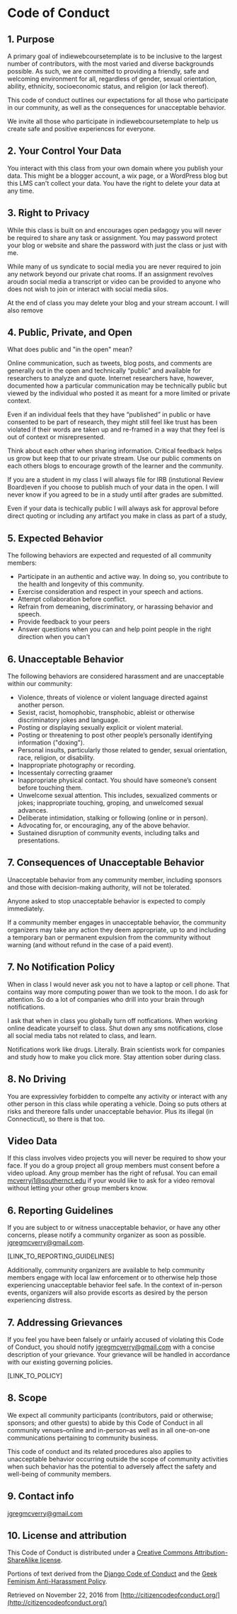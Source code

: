 # Code of Conduct

## 1. Purpose

A primary goal of indiewebcoursetemplate is to be inclusive to the largest number of contributors, with the most varied and diverse backgrounds possible. As such, we are committed to providing a friendly, safe and welcoming environment for all, regardless of gender, sexual orientation, ability, ethnicity, socioeconomic status, and religion (or lack thereof).

This code of conduct outlines our expectations for all those who participate in our community, as well as the consequences for unacceptable behavior.

We invite all those who participate in indiewebcoursetemplate to help us create safe and positive experiences for everyone.

## 2. Your Control Your Data

You interact with this class from your own domain where you publish your data. This might be a blogger account, a wix page, or a WordPress blog but this LMS can't collect your data. You have the right to delete your data at any time.


## 3. Right to Privacy

While this class is built on and encourages open pedagogy you will never be required to share any task or assignment. You may password protect your blog or website and share the password with just the class or just with me.

While many of us syndicate to social media you are never required to join any network beyond our private chat rooms. If an assignment revolves aroudn social media a transcript or video can be provided to anyone who does not wish to join or interact with social media silos.

At the end of class you may delete your blog and your stream account. I will also remove 

## 4. Public, Private, and Open

What does public and "in the open" mean?

Online communication, such as tweets, blog posts, and comments are generally out in the open and technically “public” and available for researchers to analyze and quote. Internet researchers have, however, documented how a particular communication may be technically public but viewed by the individual who posted it as meant for a more limited or private context. 

Even if an individual feels that they have “published” in public or have consented to be part of research, they might still feel like trust has been violated if their words are taken up and re-framed in a way that they feel is out of context or misrepresented.

Think about each other when sharing information. Critical feedback helps us grow but keep that to our private stream. Use our public comments on each others blogs to encourage growth of the learner and the community.

If you are a student in my class I will always file for IRB (instutional Review Board)even if you choose to publish much of your data in the open. I will never know if you agreed to be in a study until after grades are submitted.

Even if your data is techically public I will always ask for approval before direct quoting or including any artifact you make in class as part of a study,


## 5. Expected Behavior

The following behaviors are expected and requested of all community members:

*   Participate in an authentic and active way. In doing so, you contribute to the health and longevity of this community.
*   Exercise consideration and respect in your speech and actions.
*   Attempt collaboration before conflict.
*   Refrain from demeaning, discriminatory, or harassing behavior and speech.
*   Provide feedback to your peers
*   Answer questions when you can and help point people in the right direction when you can't


## 6. Unacceptable Behavior

The following behaviors are considered harassment and are unacceptable within our community:

*   Violence, threats of violence or violent language directed against another person.
*   Sexist, racist, homophobic, transphobic, ableist or otherwise discriminatory jokes and language.
*   Posting or displaying sexually explicit or violent material.
*   Posting or threatening to post other people’s personally identifying information ("doxing").
*   Personal insults, particularly those related to gender, sexual orientation, race, religion, or disability.
*   Inappropriate photography or recording.
*   Incessentaly correcting graamer
*   Inappropriate physical contact. You should have someone’s consent before touching them.
*   Unwelcome sexual attention. This includes, sexualized comments or jokes; inappropriate touching, groping, and unwelcomed sexual advances.
*   Deliberate intimidation, stalking or following (online or in person).
*   Advocating for, or encouraging, any of the above behavior.
*   Sustained disruption of community events, including talks and presentations.

## 7. Consequences of Unacceptable Behavior

Unacceptable behavior from any community member, including sponsors and those with decision-making authority, will not be tolerated.

Anyone asked to stop unacceptable behavior is expected to comply immediately.

If a community member engages in unacceptable behavior, the community organizers may take any action they deem appropriate, up to and including a temporary ban or permanent expulsion from the community without warning (and without refund in the case of a paid event).


## 7. No Notification Policy

When in class I would never ask you not to have a laptop or cell phone. That contains way more computing power than we took to the moon. I do ask for attention. So do a lot of companies who drill into your brain through notifications.

I ask that when in class you globally turn off notfications. When working online deadicate yourself to class. Shut down any sms notifications, close all social media tabs not related to class, and learn.

Notifications work like drugs. Literally. Brain scientists work for companies and study how to make you click more. Stay attention sober during class.

## 8. No Driving

You are expressivley forbidden to compelte any activity or interact with any other person in this class while operating a vehicle. Doing so puts others at risks and thereore falls under unacceptable behavior. Plus its illegal (in Connecticut), so there is that too. 

## Video Data

If this class involves video projects you will never be required to show your face. If you do a group project all group members must consent before a video upload. Any group member has the right of refusal. You can email mcverryj1@southernct.edu if your would like to ask for a video removal without letting your other group members know.

## 6. Reporting Guidelines

If you are subject to or witness unacceptable behavior, or have any other concerns, please notify a community organizer as soon as possible. jgregmcverry@gmail.com.

[LINK_TO_REPORTING_GUIDELINES]

Additionally, community organizers are available to help community members engage with local law enforcement or to otherwise help those experiencing unacceptable behavior feel safe. In the context of in-person events, organizers will also provide escorts as desired by the person experiencing distress.

## 7. Addressing Grievances

If you feel you have been falsely or unfairly accused of violating this Code of Conduct, you should notify jgregmcverry@gmail.com with a concise description of your grievance. Your grievance will be handled in accordance with our existing governing policies.

[LINK_TO_POLICY]

## 8. Scope

We expect all community participants (contributors, paid or otherwise; sponsors; and other guests) to abide by this Code of Conduct in all community venues–online and in-person–as well as in all one-on-one communications pertaining to community business.

This code of conduct and its related procedures also applies to unacceptable behavior occurring outside the scope of community activities when such behavior has the potential to adversely affect the safety and well-being of community members.

## 9. Contact info

jgregmcverry@gmail.com

## 10. License and attribution

This Code of Conduct is distributed under a [Creative Commons Attribution-ShareAlike license](http://creativecommons.org/licenses/by-sa/3.0/).

Portions of text derived from the [Django Code of Conduct](https://www.djangoproject.com/conduct/) and the [Geek Feminism Anti-Harassment Policy](http://geekfeminism.wikia.com/wiki/Conference_anti-harassment/Policy).

Retrieved on November 22, 2016 from [http://citizencodeofconduct.org/](http://citizencodeofconduct.org/)
